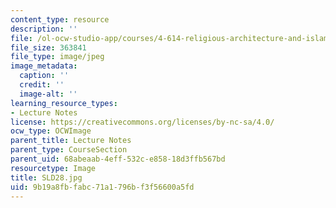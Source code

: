 ```yaml
---
content_type: resource
description: ''
file: /ol-ocw-studio-app/courses/4-614-religious-architecture-and-islamic-cultures-fall-2002/9b19a8fbfabc71a1796bf3f56600a5fd_SLD28.jpg
file_size: 363841
file_type: image/jpeg
image_metadata:
  caption: ''
  credit: ''
  image-alt: ''
learning_resource_types:
- Lecture Notes
license: https://creativecommons.org/licenses/by-nc-sa/4.0/
ocw_type: OCWImage
parent_title: Lecture Notes
parent_type: CourseSection
parent_uid: 68abeaab-4eff-532c-e858-18d3ffb567bd
resourcetype: Image
title: SLD28.jpg
uid: 9b19a8fb-fabc-71a1-796b-f3f56600a5fd
---
```

